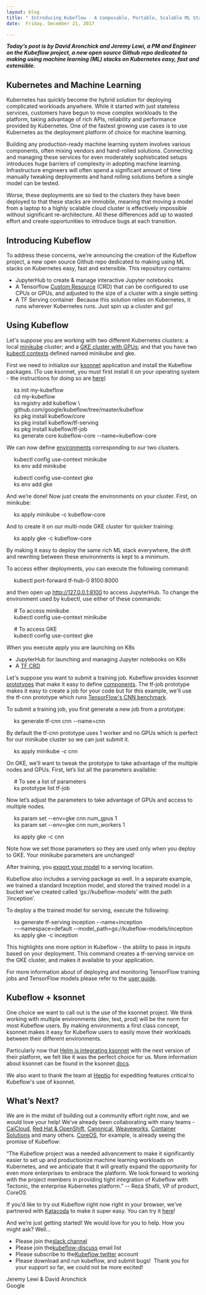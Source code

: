 ```yaml
---
layout: blog
title: " Introducing Kubeflow - A Composable, Portable, Scalable ML Stack Built for Kubernetes "
date:  Friday, December 21, 2017 

---
```

**_Today’s post is by David Aronchick and Jeremy Lewi, a PM and Engineer on the Kubeflow project, a new open source Github repo dedicated to making using machine learning (ML) stacks on Kubernetes easy, fast and extensible.&nbsp;_**  
  
  

## Kubernetes and Machine Learning
Kubernetes has quickly become the hybrid solution for deploying complicated workloads anywhere. While it started with just stateless services, customers have begun to move complex workloads to the platform, taking advantage of rich APIs, reliability and performance provided by Kubernetes. One of the fastest growing use cases is to use Kubernetes as the deployment platform of choice for machine learning.  
  
Building any production-ready machine learning system involves various components, often mixing vendors and hand-rolled solutions. Connecting and managing these services for even moderately sophisticated setups introduces huge barriers of complexity in adopting machine learning. Infrastructure engineers will often spend a significant amount of time manually tweaking deployments and hand rolling solutions before a single model can be tested.  
  
Worse, these deployments are so tied to the clusters they have been deployed to that these stacks are immobile, meaning that moving a model from a laptop to a highly scalable cloud cluster is effectively impossible without significant re-architecture. All these differences add up to wasted effort and create opportunities to introduce bugs at each transition.

  

## Introducing Kubeflow
To address these concerns, we’re announcing the creation of the Kubeflow project, a new open source Github repo dedicated to making using ML stacks on Kubernetes easy, fast and extensible. This repository contains:  

- JupyterHub to create & manage interactive Jupyter notebooks&nbsp;
- A Tensorflow [Custom Resource](https://kubernetes.io/docs/concepts/api-extension/custom-resources/) (CRD) that can be configured to use CPUs or GPUs, and adjusted to the size of a cluster with a single setting&nbsp;
- A TF Serving container&nbsp;
Because this solution relies on Kubernetes, it runs wherever Kubernetes runs. Just spin up a cluster and go!&nbsp;

  

## Using Kubeflow
Let's suppose you are working with two different Kubernetes clusters: a local [minikube](https://github.com/kubernetes/minikube) cluster; and a [GKE cluster with GPUs](https://docs.google.com/forms/d/1JNnoUe1_3xZvAogAi16DwH6AjF2eu08ggED24OGO7Xc/viewform?edit_requested=true); and that you have two [kubectl contexts](https://kubernetes.io/docs/tasks/access-application-cluster/configure-access-multiple-clusters/#define-clusters-users-and-contexts) defined named minikube and gke.

  

First we need to initialize our [ksonnet](https://github.com/ksonnet) application and install the Kubeflow packages. (To use ksonnet, you must first install it on your operating system - the instructions for doing so are [here](https://github.com/ksonnet/ksonnet))

  

&nbsp; &nbsp; &nbsp;ks init my-kubeflow  
&nbsp; &nbsp; &nbsp;cd my-kubeflow  
&nbsp; &nbsp; &nbsp;ks registry add kubeflow \  
&nbsp; &nbsp; &nbsp;github.com/google/kubeflow/tree/master/kubeflow  
&nbsp; &nbsp; &nbsp;ks pkg install kubeflow/core  
&nbsp; &nbsp; &nbsp;ks pkg install kubeflow/tf-serving  
&nbsp; &nbsp; &nbsp;ks pkg install kubeflow/tf-job  
&nbsp; &nbsp; &nbsp;ks generate core kubeflow-core --name=kubeflow-core

  

We can now define [environments](https://ksonnet.io/docs/concepts#environment) corresponding to our two clusters.  
  
&nbsp; &nbsp; &nbsp;kubectl config use-context minikube  
&nbsp; &nbsp; &nbsp;ks env add minikube  
  
&nbsp; &nbsp; &nbsp;kubectl config use-context gke  
&nbsp; &nbsp; &nbsp;ks env add gke  
  
And we’re done! Now just create the environments on your cluster. First, on minikube:  
  
&nbsp; &nbsp; &nbsp;ks apply minikube -c kubeflow-core  
  
And to create it on our multi-node GKE cluster for quicker training:  
  
&nbsp; &nbsp; &nbsp;ks apply gke -c kubeflow-core  
  
By making it easy to deploy the same rich ML stack everywhere, the drift and rewriting between these environments is kept to a minimum.  
  
To access either deployments, you can execute the following command:  
  
&nbsp; &nbsp; &nbsp;kubectl port-forward tf-hub-0 8100:8000  
  
and then open up http://127.0.0.1:8100 to access JupyterHub. To change the environment used by kubectl, use either of these commands:  
  
&nbsp; &nbsp; &nbsp;# To access minikube  
&nbsp; &nbsp; &nbsp;kubectl config use-context minikube  
  
&nbsp; &nbsp; &nbsp;# To access GKE  
&nbsp; &nbsp; &nbsp;kubectl config use-context gke  
  
When you execute apply you are launching on K8s  

- JupyterHub for launching and managing Jupyter notebooks on K8s&nbsp;
- A [TF CRD](https://github.com/tensorflow/k8s)

  

Let's suppose you want to submit a training job. Kubeflow provides ksonnet [prototypes](https://ksonnet.io/docs/concepts#prototype) that make it easy to define [components](https://ksonnet.io/docs/concepts#component). The tf-job prototype makes it easy to create a job for your code but for this example, we'll use the tf-cnn prototype which runs [TensorFlow's CNN benchmark](https://github.com/tensorflow/benchmarks/tree/master/scripts/tf_cnn_benchmarks).  
  
To submit a training job, you first generate a new job from a prototype:  
  
&nbsp; &nbsp; &nbsp;ks generate tf-cnn cnn --name=cnn  
  
By default the tf-cnn prototype uses 1 worker and no GPUs which is perfect for our minikube cluster so we can just submit it.  
  
&nbsp; &nbsp; &nbsp;ks apply minikube -c cnn

  

On GKE, we’ll want to tweak the prototype to take advantage of the multiple nodes and GPUs. First, let’s list all the parameters available:  
  
&nbsp; &nbsp; &nbsp;# To see a list of parameters  
&nbsp; &nbsp; &nbsp;ks prototype list tf-job  
  
Now let’s adjust the parameters to take advantage of GPUs and access to multiple nodes.  
  
&nbsp; &nbsp; &nbsp;ks param set --env=gke cnn num\_gpus 1  
&nbsp; &nbsp; &nbsp;ks param set --env=gke cnn num\_workers 1  
  
&nbsp; &nbsp; &nbsp;ks apply gke -c cnn  
  
Note how we set those parameters so they are used only when you deploy to GKE. Your minikube parameters are unchanged!

  
After training, you [export your model](https://www.tensorflow.org/serving/serving_basic) to a serving location.  
  
Kubeflow also includes a serving package as well. In a separate example, we trained a standard Inception model, and stored the trained model in a bucket we’ve created called ‘gs://kubeflow-models’ with the path ‘/inception’.  
  
To deploy a the trained model for serving, execute the following:  
  
&nbsp; &nbsp; &nbsp;ks generate tf-serving inception --name=inception  
&nbsp; &nbsp; &nbsp;---namespace=default --model\_path=gs://kubeflow-models/inception  
&nbsp; &nbsp; &nbsp;ks apply gke -c inception  
  
This highlights one more option in Kubeflow - the ability to pass in inputs based on your deployment. This command creates a tf-serving service on the GKE cluster, and makes it available to your application.  
  
For more information about of deploying and monitoring TensorFlow training jobs and TensorFlow models please refer to the [user guide](https://github.com/google/kubeflow/blob/master/user_guide.md).&nbsp;

  

## Kubeflow + ksonnet
One choice we want to call out is the use of the ksonnet project. We think working with multiple environments (dev, test, prod) will be the norm for most Kubeflow users. By making environments a first class concept, ksonnet makes it easy for Kubeflow users to easily move their workloads between their different environments.  
  
Particularly now that [Helm is integrating ksonnet](https://blog.heptio.com/ksonnet-intro-43f6183a97a6) with the next version of their platform, we felt like it was the perfect choice for us. More information about ksonnet can be found in the ksonnet [docs](https://ksonnet.io/).  
  
We also want to thank the team at [Heptio](https://heptio.com/) for expediting features critical to Kubeflow's use of ksonnet.

  

## What’s Next?
We are in the midst of building out a community effort right now, and we would love your help! We’ve already been collaborating with many teams - [CaiCloud](https://caicloud.io/article_detail/5a3b58fce928ca1c69e1aa70), [Red Hat & OpenShift](https://blog.openshift.com/machine-learning-openshift-kubernetes/), [Canonical](https://tutorials.ubuntu.com/tutorial/get-started-kubeflow), [Weaveworks](https://www.weave.works/blog/kubeflow-and-weave-cloud), [Container Solutions](http://container-solutions.com/tensorflow-on-kubernetes-kubeflow/) and many others. [CoreOS](https://coreos.com/), for example, is already seeing the promise of Kubeflow:  
  

“The Kubeflow project was a needed advancement to make it significantly easier to set up and productionize machine learning workloads on Kubernetes, and we anticipate that it will greatly expand the opportunity for even more enterprises to embrace the platform. We look forward to working with the project members in providing tight integration of Kubeflow with Tectonic, the enterprise Kubernetes platform.” -- Reza Shafii, VP of product, CoreOS
  
If you’d like to try out Kubeflow right now right in your browser, we’ve partnered with [Katacoda](https://www.katacoda.com/) to make it super easy. You can try it [here](https://www.katacoda.com/kubeflow)!  
  
And we’re just getting started! We would love for you to help. How you might ask? Well…  

- Please join the[slack channel](https://join.slack.com/t/kubeflow/shared_invite/enQtMjgyMzMxNDgyMTQ5LWUwMTIxNmZlZTk2NGU0MmFiNDE4YWJiMzFiOGNkZGZjZmRlNTExNmUwMmQ2NzMwYzk5YzQxOWQyODBlZGY2OTg) 
- Please join the[kubeflow-discuss](https://groups.google.com/forum/#!forum/kubeflow-discuss) email list&nbsp;
- Please subscribe to the[Kubeflow twitter](http://twitter.com/kubeflow) account&nbsp;
- Please download and run kubeflow, and submit bugs!&nbsp;
Thank you for your support so far, we could not be more excited!  
  
Jeremy Lewi & David Aronchick  
Google

